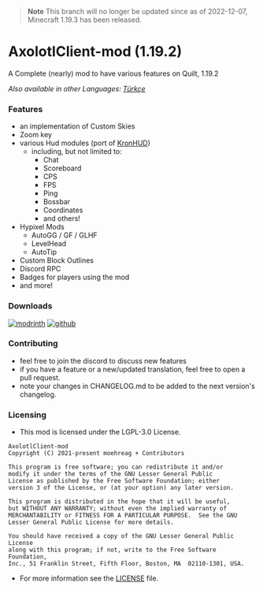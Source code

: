 > **Note**
> This branch will no longer be updated since as of 2022-12-07, 
> Minecraft 1.19.3 has been released. 

# AxolotlClient-mod (1.19.2)

A Complete (nearly) mod to have various features on Quilt, 1.19.2

*Also available in other Languages: [Türkçe](doc/README-tr.md)*

### Features

- an implementation of Custom Skies
- Zoom key
- various Hud modules (port of [KronHUD](https://github.com/DarkKronicle/KronHUD))
    - including, but not limited to:
        - Chat
        - Scoreboard
        - CPS
        - FPS
        - Ping
        - Bossbar
        - Coordinates
        - and others!
- Hypixel Mods
    - AutoGG / GF / GLHF
    - LevelHead
    - AutoTip
- Custom Block Outlines
- Discord RPC
- Badges for players using the mod
- and more!

### Downloads

[![modrinth](https://cdn.jsdelivr.net/npm/@intergrav/devins-badges@2/assets/cozy/available/modrinth_64h.png)](https://modrinth.com/mod/axolotlclient)
[![github](https://cdn.jsdelivr.net/npm/@intergrav/devins-badges@2/assets/cozy/available/github_64h.png)](https://github.com/AxolotlClient/AxolotlClient-mod)

### Contributing

- feel free to join the discord to discuss new features
- if you have a feature or a new/updated translation, feel free to open a pull request.
- note your changes in CHANGELOG.md to be added to the next version's changelog.

### Licensing

- This mod is licensed under the LGPL-3.0 License.
```
AxolotlClient-mod
Copyright (C) 2021-present moehreag + Contributors

This program is free software; you can redistribute it and/or
modify it under the terms of the GNU Lesser General Public
License as published by the Free Software Foundation; either
version 3 of the License, or (at your option) any later version.

This program is distributed in the hope that it will be useful,
but WITHOUT ANY WARRANTY; without even the implied warranty of
MERCHANTABILITY or FITNESS FOR A PARTICULAR PURPOSE.  See the GNU
Lesser General Public License for more details.

You should have received a copy of the GNU Lesser General Public License
along with this program; if not, write to the Free Software Foundation,
Inc., 51 Franklin Street, Fifth Floor, Boston, MA  02110-1301, USA.
```
- For more information see the [LICENSE](LICENSE) file.
